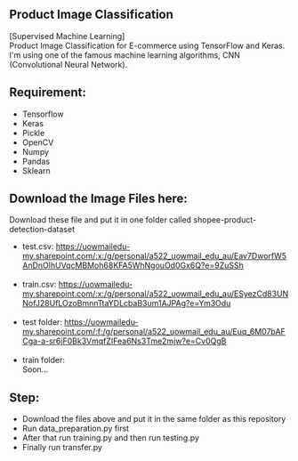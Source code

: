 ## Product Image Classification
[Supervised Machine Learning]<br/>
Product Image Classification for E-commerce using TensorFlow and Keras. I'm using one of the famous machine learning algorithms, CNN (Convolutional Neural Network).

## Requirement:
- Tensorflow
- Keras
- Pickle
- OpenCV
- Numpy
- Pandas
- Sklearn

## Download the Image Files here:
Download these file and put it in one folder called shopee-product-detection-dataset<br>
- test.csv:
  https://uowmailedu-my.sharepoint.com/:x:/g/personal/a522_uowmail_edu_au/Eav7DworfW5AnDnOlhUVqcMBMoh68KFA5WhNgouOd0Gx6Q?e=9ZuSSh <br/><br/>  
- train.csv:
  https://uowmailedu-my.sharepoint.com/:x:/g/personal/a522_uowmail_edu_au/ESyezCd83UNNofJ28UfLOzoBmnnTtaYDLcbaB3um1AJPAg?e=Ym3Odu <br/><br/> 
- test folder:
  https://uowmailedu-my.sharepoint.com/:f:/g/personal/a522_uowmail_edu_au/Euq_6M07bAFCga-a-sr6jF0Bk3VmqfZIFea6Ns3Tme2mjw?e=Cv0QgB <br/><br/>  
- train folder:<br/>
  Soon...

## Step:
- Download the files above and put it in the same folder as this repository
- Run data_preparation.py first
- After that run training.py and then run testing.py
- Finally run transfer.py
